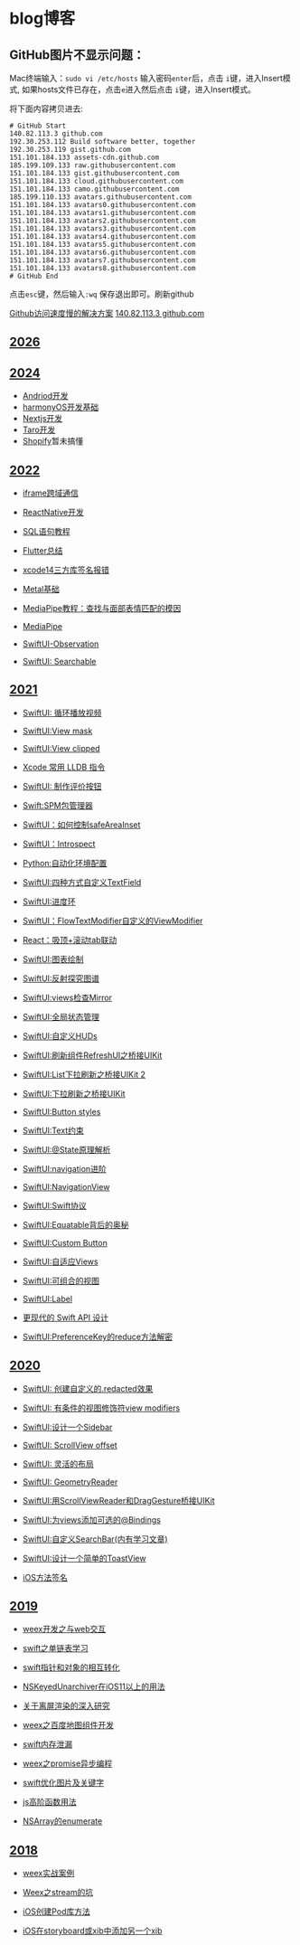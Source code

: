 # blog博客

## GitHub图片不显示问题：

Mac终端输入：`sudo vi /etc/hosts`
输入密码`enter`后，点击 `i`键，进入Insert模式,
如果hosts文件已存在，点击`e`进入然后点击 `i`键，进入Insert模式。

将下面内容拷贝进去:
```
# GitHub Start
140.82.113.3 github.com
192.30.253.112 Build software better, together
192.30.253.119 gist.github.com
151.101.184.133 assets-cdn.github.com
185.199.109.133 raw.githubusercontent.com
151.101.184.133 gist.githubusercontent.com
151.101.184.133 cloud.githubusercontent.com
151.101.184.133 camo.githubusercontent.com
185.199.110.133 avatars.githubusercontent.com
151.101.184.133 avatars0.githubusercontent.com
151.101.184.133 avatars1.githubusercontent.com
151.101.184.133 avatars2.githubusercontent.com
151.101.184.133 avatars3.githubusercontent.com
151.101.184.133 avatars4.githubusercontent.com
151.101.184.133 avatars5.githubusercontent.com
151.101.184.133 avatars6.githubusercontent.com
151.101.184.133 avatars7.githubusercontent.com
151.101.184.133 avatars8.githubusercontent.com
# GitHub End
```
点击`esc`键，然后输入`:wq` 保存退出即可。刷新github

[Github访问速度慢的解决方案](https://mp.weixin.qq.com/s?__biz=MjM5MDA2MTI1MA==&mid=2649126312&idx=2&sn=ce2722fb69b52283ff3ccc3502a2a7b3&chksm=be585205892fdb13f1768fbca09107b2557276c29213b2ff3da7b747103eb702c3d3d2b0131e&scene=27)
[140.82.113.3 github.com](https://www.ipaddress.com/site/github.com)

<!--- 
有关网站
swiftUI: https://www.fivestars.blog/
			https://trailingclosure.com/
			https://www.appcoda.com/tag/swiftui/
			https://swiftwithmajid.com/
			https://www.mozzafiller.com/
			https://daddycoding.com/
			https://schwiftyui.com/
swift: https://www.hackingwithswift.com/articles
--->

<!--- 音视频编解码：http://www.javashuo.com/article/p-dcvdlqxp-dq.html  ---->
<!--- 视频播放框架：https://mp.weixin.qq.com/s/duLk1mNLdcqRlfzpnh2LEA --->
<!-- 
iOS VoIP电话: https://blog.csdn.net/weixin_38912070/article/details/93856988 
-->

## [2026](https://github.com/zhuzhuxingtianxia/GitBlog/tree/master/2026)

## [2024](https://github.com/zhuzhuxingtianxia/GitBlog/tree/master/2024)

* [Andriod开发]()
* [harmonyOS开发基础](https://github.com/zhuzhuxingtianxia/GitBlog/blob/master/2024/harmonyOS%E5%9F%BA%E7%A1%80%E5%BC%80%E5%8F%91/harmonyOS%E5%9F%BA%E7%A1%80%E5%BC%80%E5%8F%91.md)
* [Nextjs开发]()
* [Taro开发]()
* [Shopify]()暂未搞懂

## [2022](https://github.com/zhuzhuxingtianxia/GitBlog/tree/master/2022)
<!--* [iOS面试题](https://github.com/zhuzhuxingtianxia/GitBlog/tree/master/iOS%E9%9D%A2%E8%AF%95%E9%A2%98)-->

* [iframe跨域通信]()

* [ReactNative开发]()

* [SQL语句教程]()

<!--* [Shell基础]()-->

* [Flutter总结](https://github.com/zhuzhuxingtianxia/GitBlog/blob/master/2022/Flutter%E6%80%BB%E7%BB%93/flutter.md)

* [xcode14三方库签名报错](https://github.com/zhuzhuxingtianxia/GitBlog/blob/master/2022/xcode14%E4%B8%89%E6%96%B9%E5%BA%93%E7%AD%BE%E5%90%8D%E6%8A%A5%E9%94%99/xcode14%E4%B8%89%E6%96%B9%E5%BA%93%E7%AD%BE%E5%90%8D%E6%8A%A5%E9%94%99.md)

* [Metal基础](https://github.com/zhuzhuxingtianxia/GitBlog/blob/master/2022/Metal%E5%9F%BA%E7%A1%80/Metal%E5%9F%BA%E7%A1%80.md)

* [MediaPipe教程：查找与面部表情匹配的模因]()

* [MediaPipe]()

* [SwiftUI-Observation]()

* [SwiftUI: Searchable](https://github.com/zhuzhuxingtianxia/GitBlog/blob/master/2022/SwiftUI-Searchable/SwiftUI-Searchable.md)

## [2021](https://github.com/zhuzhuxingtianxia/GitBlog/tree/master/2021)

* [SwiftUI: 循环播放视频](https://github.com/zhuzhuxingtianxia/GitBlog/blob/master/2021/SwiftUI-LoopPlayingVideos/SwiftUI-LoopPlayingVideos.md)

* [SwiftUI:View mask](https://github.com/zhuzhuxingtianxia/GitBlog/blob/master/2021/SwiftUI-View%20mask/SwiftUI-View%20mask.md)

* [SwiftUI:View clipped](https://github.com/zhuzhuxingtianxia/GitBlog/blob/master/2021/SwiftUI-View%20clipped/SwiftUI-View%20clipped.md)

* [Xcode 常用 LLDB 指令](https://github.com/zhuzhuxingtianxia/GitBlog/blob/master/2021/Xcode%20%E5%B8%B8%E7%94%A8%20LLDB%20%E6%8C%87%E4%BB%A4/Xcode%20%E5%B8%B8%E7%94%A8%20LLDB%20%E6%8C%87%E4%BB%A4.md)

* [SwiftUI: 制作评价按钮](https://github.com/zhuzhuxingtianxia/GitBlog/blob/master/2021/SwiftUI-%E5%88%B6%E4%BD%9C%E8%AF%84%E4%BB%B7%E6%8C%89%E9%92%AE/SwiftUI-%E5%88%B6%E4%BD%9C%E8%AF%84%E4%BB%B7%E6%8C%89%E9%92%AE.md)

* [Swift:SPM包管理器](https://github.com/zhuzhuxingtianxia/GitBlog/blob/master/2021/Swift-SPM%E5%8C%85%E7%AE%A1%E7%90%86%E5%99%A8/Swift-SPM%E5%8C%85%E7%AE%A1%E7%90%86%E5%99%A8.md)

* [SwiftUI：如何控制safeAreaInset](https://github.com/zhuzhuxingtianxia/GitBlog/blob/master/2021/SwiftUI-%E5%A6%82%E4%BD%95%E6%8E%A7%E5%88%B6safeAreaInset/SwiftUI-%E5%A6%82%E4%BD%95%E6%8E%A7%E5%88%B6safeAreaInset.md)

* [SwiftUI：Introspect](https://github.com/zhuzhuxingtianxia/GitBlog/blob/master/2021/SwiftUI-Introspect/SwiftUI-Introspect.md)

* [Python:自动化环境配置](https://github.com/zhuzhuxingtianxia/GitBlog/blob/master/2021/Python-%E8%87%AA%E5%8A%A8%E5%8C%96%E7%8E%AF%E5%A2%83%E9%85%8D%E7%BD%AE/Python-%E8%87%AA%E5%8A%A8%E5%8C%96%E7%8E%AF%E5%A2%83%E9%85%8D%E7%BD%AE.md)

* [SwiftUI:四种方式自定义TextField](https://github.com/zhuzhuxingtianxia/GitBlog/blob/master/2021/SwiftUI-%E5%9B%9B%E7%A7%8D%E6%96%B9%E5%BC%8F%E8%87%AA%E5%AE%9A%E4%B9%89TextField/SwiftUI-%E5%9B%9B%E7%A7%8D%E6%96%B9%E5%BC%8F%E8%87%AA%E5%AE%9A%E4%B9%89TextField.md)

* [SwiftUI:进度环](https://github.com/zhuzhuxingtianxia/GitBlog/blob/master/2021/SwiftUI-%E8%BF%9B%E5%BA%A6%E7%8E%AF/SwiftUI-%E8%BF%9B%E5%BA%A6%E7%8E%AF.md)

* [SwiftUI：FlowTextModifier自定义的ViewModifier](https://github.com/zhuzhuxingtianxia/GitBlog/blob/master/2021/SwiftUI-FlowTextModifier%E8%87%AA%E5%AE%9A%E4%B9%89%E7%9A%84ViewModifier/SwiftUI-FlowTextModifier%E8%87%AA%E5%AE%9A%E4%B9%89%E7%9A%84ViewModifier.md)

* [React：吸顶+滚动tab联动](https://github.com/zhuzhuxingtianxia/GitBlog/blob/master/2021/Reat-%E5%90%B8%E9%A1%B6%2B%E6%BB%9A%E5%8A%A8tab%E8%81%94%E5%8A%A8/React-%E5%90%B8%E9%A1%B6%2B%E6%BB%9A%E5%8A%A8tab%E8%81%94%E5%8A%A8.md)

* [SwiftUI:图表绘制](https://github.com/zhuzhuxingtianxia/GitBlog/blob/master/2021/SwiftUI-%E5%9B%BE%E8%A1%A8%E7%BB%98%E5%88%B6/SwiftUI-%E5%9B%BE%E8%A1%A8%E7%BB%98%E5%88%B6.md)

* [SwiftUI:反射探究图谱](https://github.com/zhuzhuxingtianxia/GitBlog/blob/master/2021/SwiftUI-%E5%8F%8D%E5%B0%84%E6%8E%A2%E7%A9%B6%E5%9B%BE%E8%B0%B1/SwiftUI-%E5%8F%8D%E5%B0%84%E6%8E%A2%E7%A9%B6%E5%9B%BE%E8%B0%B1.md)

* [SwiftUI:views检查Mirror](https://github.com/zhuzhuxingtianxia/GitBlog/blob/master/2021/SwiftUI-views%E6%A3%80%E6%9F%A5Mirror/SwiftUI-views%E6%A3%80%E6%9F%A5Mirror.md)

* [SwiftUI:全局状态管理](https://github.com/zhuzhuxingtianxia/GitBlog/blob/master/2021/SwiftUI-%E5%85%A8%E5%B1%80%E7%8A%B6%E6%80%81%E7%AE%A1%E7%90%86/SwiftUI-%E5%85%A8%E5%B1%80%E7%8A%B6%E6%80%81%E7%AE%A1%E7%90%86.md)

* [SwiftUI:自定义HUDs](https://github.com/zhuzhuxingtianxia/GitBlog/blob/master/2021/SwiftUI-%E8%87%AA%E5%AE%9A%E4%B9%89HUDs/SwiftUI-%E8%87%AA%E5%AE%9A%E4%B9%89HUDs.md)

* [SwiftUI:刷新组件RefreshUI之桥接UIKit](https://github.com/zhuzhuxingtianxia/GitBlog/blob/master/2021/SwiftUI-RefreshUI/SwiftUI-RefreshUI.md)

* [SwiftUI:List下拉刷新之桥接UIKit 2](https://github.com/zhuzhuxingtianxia/GitBlog/blob/master/2021/SwiftUI-%E4%B8%8B%E6%8B%89%E5%88%B7%E6%96%B0%E4%B9%8B%E6%A1%A5%E6%8E%A5UIKit%202/SwiftUI-%E4%B8%8B%E6%8B%89%E5%88%B7%E6%96%B0%E4%B9%8B%E6%A1%A5%E6%8E%A5UIKit%202.md)

* [SwiftUI:下拉刷新之桥接UIKit](https://github.com/zhuzhuxingtianxia/GitBlog/blob/master/2021/SwiftUI-%E4%B8%8B%E6%8B%89%E5%88%B7%E6%96%B0%E4%B9%8B%E6%A1%A5%E6%8E%A5UIKit/SwiftUI-%E4%B8%8B%E6%8B%89%E5%88%B7%E6%96%B0%E4%B9%8B%E6%A1%A5%E6%8E%A5UIKit.md)

* [SwiftUI:Button styles](https://github.com/zhuzhuxingtianxia/GitBlog/blob/master/2021/SwiftUI-Button%20styles/SwiftUI-Button%20styles.md)

* [SwiftUI:Text约束](https://github.com/zhuzhuxingtianxia/GitBlog/blob/master/2021/SwiftUI-Text%E7%BA%A6%E6%9D%9F/SwiftUI-Text%E7%BA%A6%E6%9D%9F.md)

* [SwiftUI:@State原理解析](https://github.com/zhuzhuxingtianxia/GitBlog/blob/master/2021/SwiftUI-%40State%E5%8E%9F%E7%90%86%E8%A7%A3%E6%9E%90/SwiftUI-%40State%E5%8E%9F%E7%90%86%E8%A7%A3%E6%9E%90.md)

* [SwiftUI:navigation进阶](https://github.com/zhuzhuxingtianxia/GitBlog/blob/master/2021/SwiftUI-navigation%E8%BF%9B%E9%98%B6/SwiftUI-navigation%E8%BF%9B%E9%98%B6.md)

* [SwiftUI:NavigationView](./2021/SwiftUI-NavigationView/SwiftUI-NavigationView.md)
* [SwiftUI:Swift协议](./2021/SwiftUI-Swift%E5%8D%8F%E8%AE%AE/SwiftUI-Swift%E5%8D%8F%E8%AE%AE.md)

* [SwiftUI:Equatable背后的奥秘](./2021/SwiftUI-Equatable%E8%83%8C%E5%90%8E%E7%9A%84%E5%A5%A5%E7%A7%98/SwiftUI-Equatable%E8%83%8C%E5%90%8E%E7%9A%84%E5%A5%A5%E7%A7%98.md)

* [SwiftUI:Custom Button](./2021/SwiftUI-Custom%20Button/SwiftUI-Custom%20Button.md)

* [SwiftUI:自适应Views](./2021/SwiftUI-%E8%87%AA%E9%80%82%E5%BA%94Views/SwiftUI-%E8%87%AA%E9%80%82%E5%BA%94Views.md)

* [SwiftUI:可组合的视图](./2021/SwiftUI-%E5%8F%AF%E7%BB%84%E5%90%88%E7%9A%84%E8%A7%86%E5%9B%BE/SwiftUI-%E5%8F%AF%E7%BB%84%E5%90%88%E7%9A%84%E8%A7%86%E5%9B%BE.md)

* [SwiftUI:Label](https://github.com/zhuzhuxingtianxia/GitBlog/blob/master/2021/SwiftUI-Label/SwiftUI-Label.md)

* [更现代的 Swift API 设计](./2021/%E6%9B%B4%E7%8E%B0%E4%BB%A3%E7%9A%84%20Swift%20API%20%E8%AE%BE%E8%AE%A1/%E6%9B%B4%E7%8E%B0%E4%BB%A3%E7%9A%84%20Swift%20API%20%E8%AE%BE%E8%AE%A1.md)

* [SwiftUI:PreferenceKey的reduce方法解密](./2021/SwiftUI-PreferenceKey%E7%9A%84reduce%E6%96%B9%E6%B3%95%E8%A7%A3%E5%AF%86/SwiftUI-PreferenceKey%E7%9A%84reduce%E6%96%B9%E6%B3%95%E8%A7%A3%E5%AF%86.md)


## [2020](https://github.com/zhuzhuxingtianxia/GitBlog/tree/master/2020)

* [SwiftUI: 创建自定义的.redacted效果](https://github.com/zhuzhuxingtianxia/GitBlog/blob/master/2020/SwiftUI-%E5%88%9B%E5%BB%BA%E8%87%AA%E5%AE%9A%E4%B9%89%E7%9A%84.redacted%E6%95%88%E6%9E%9C/SwiftUI-%E5%88%9B%E5%BB%BA%E8%87%AA%E5%AE%9A%E4%B9%89%E7%9A%84.redacted%E6%95%88%E6%9E%9C.md)

* [SwiftUI: 有条件的视图修饰符view modifiers](https://github.com/zhuzhuxingtianxia/GitBlog/blob/master/2020/SwiftUI-%E6%9C%89%E6%9D%A1%E4%BB%B6%E7%9A%84%E8%A7%86%E5%9B%BE%E4%BF%AE%E9%A5%B0%E7%AC%A6view%20modifiers/SwiftUI-%E6%9C%89%E6%9D%A1%E4%BB%B6%E7%9A%84%E8%A7%86%E5%9B%BE%E4%BF%AE%E9%A5%B0%E7%AC%A6view%20modifiers.md)

* [SwiftUI:设计一个Sidebar](https://github.com/zhuzhuxingtianxia/GitBlog/blob/master/2020/SwiftUI-%E8%AE%BE%E8%AE%A1%E4%B8%80%E4%B8%AASidebar/SwiftUI-%E8%AE%BE%E8%AE%A1%E4%B8%80%E4%B8%AASidebar.md)

* [SwiftUI: ScrollView offset](https://github.com/zhuzhuxingtianxia/GitBlog/blob/master/2020/SwiftUI-ScrollView%20offset/SwiftUI-ScrollView%20offset.md)

* [SwiftUI: 灵活的布局](https://github.com/zhuzhuxingtianxia/GitBlog/blob/master/2020/SwiftUI-%E7%81%B5%E6%B4%BB%E7%9A%84%E5%B8%83%E5%B1%80/SwiftUI-%E7%81%B5%E6%B4%BB%E7%9A%84%E5%B8%83%E5%B1%80.md)

* [SwiftUI: GeometryReader](https://github.com/zhuzhuxingtianxia/GitBlog/blob/master/2020/SwiftUI-GeometryReader/SwiftUI-GeometryReader.md)

* [SwiftUI:用ScrollViewReader和DragGesture桥接UIKit](https://github.com/zhuzhuxingtianxia/GitBlog/blob/master/2020/SwiftUI-%E7%94%A8ScrollViewReader%E5%92%8CDragGesture%E6%A1%A5%E6%8E%A5UIKit/SwiftUI-%E7%94%A8ScrollViewReader%E5%92%8CDragGesture%E6%A1%A5%E6%8E%A5UIKit.md)

* [SwiftUI:为views添加可选的@Bindings](https://github.com/zhuzhuxingtianxia/GitBlog/blob/master/2020/SwiftUI-%E4%B8%BAviews%E6%B7%BB%E5%8A%A0%E5%8F%AF%E9%80%89%E7%9A%84%40Bindings/SwiftUI-%E4%B8%BAviews%E6%B7%BB%E5%8A%A0%E5%8F%AF%E9%80%89%E7%9A%84%40Bindings.md)

* [SwiftUI:自定义SearchBar(内有学习文章)](https://github.com/zhuzhuxingtianxia/GitBlog/blob/master/2020/SwiftUI-%E8%87%AA%E5%AE%9A%E4%B9%89SearchBar/SwiftUI-%E8%87%AA%E5%AE%9A%E4%B9%89SearchBar.md)

* [SwiftUI:设计一个简单的ToastView](https://github.com/zhuzhuxingtianxia/GitBlog/blob/master/2020/SwiftUI-%E8%AE%BE%E8%AE%A1%E4%B8%80%E4%B8%AA%E7%AE%80%E5%8D%95%E7%9A%84ToastView/SwiftUI-%E8%AE%BE%E8%AE%A1%E4%B8%80%E4%B8%AA%E7%AE%80%E5%8D%95%E7%9A%84ToastView.md)

* [iOS方法签名](https://github.com/zhuzhuxingtianxia/GitBlog/blob/master/2020/iOS%E6%96%B9%E6%B3%95%E7%AD%BE%E5%90%8D/iOS%E6%96%B9%E6%B3%95%E7%AD%BE%E5%90%8D.md)

## [2019](https://github.com/zhuzhuxingtianxia/GitBlog/tree/master/2019)

* [weex开发之与web交互](https://github.com/zhuzhuxingtianxia/GitBlog/blob/master/2019/weex%E5%BC%80%E5%8F%91%E4%B9%8B%E4%B8%8Eweb%E4%BA%A4%E4%BA%92/weex%E5%BC%80%E5%8F%91%E4%B9%8B%E4%B8%8Eweb%E4%BA%A4%E4%BA%92.md)

* [swift之单链表学习](https://github.com/zhuzhuxingtianxia/GitBlog/blob/master/2019/swift%E4%B9%8B%E5%8D%95%E9%93%BE%E8%A1%A8%E5%AD%A6%E4%B9%A0/swift%E4%B9%8B%E5%8D%95%E9%93%BE%E8%A1%A8%E5%AD%A6%E4%B9%A0.md)

* [swift指针和对象的相互转化](https://github.com/zhuzhuxingtianxia/GitBlog/blob/master/2019/swift%E6%8C%87%E9%92%88%E5%92%8C%E5%AF%B9%E8%B1%A1%E7%9A%84%E7%9B%B8%E4%BA%92%E8%BD%AC%E5%8C%96/swift%E6%8C%87%E9%92%88%E5%92%8C%E5%AF%B9%E8%B1%A1%E7%9A%84%E7%9B%B8%E4%BA%92%E8%BD%AC%E5%8C%96.md)

* [NSKeyedUnarchiver在iOS11以上的用法](https://github.com/zhuzhuxingtianxia/GitBlog/blob/master/2019/NSKeyedUnarchiver%E5%9C%A8iOS11%E4%BB%A5%E4%B8%8A%E7%9A%84%E7%94%A8%E6%B3%95/NSKeyedUnarchiver%E5%9C%A8iOS11%E4%BB%A5%E4%B8%8A%E7%9A%84%E7%94%A8%E6%B3%95.md)

* [关于离屏渲染的深入研究](https://github.com/zhuzhuxingtianxia/GitBlog/blob/master/2019/%E5%85%B3%E4%BA%8E%E7%A6%BB%E5%B1%8F%E6%B8%B2%E6%9F%93%E7%9A%84%E6%B7%B1%E5%85%A5%E7%A0%94%E7%A9%B6/%E5%85%B3%E4%BA%8E%E7%A6%BB%E5%B1%8F%E6%B8%B2%E6%9F%93%E7%9A%84%E6%B7%B1%E5%85%A5%E7%A0%94%E7%A9%B6.md)

* [weex之百度地图组件开发](https://github.com/zhuzhuxingtianxia/GitBlog/blob/master/2019/weex%E4%B9%8B%E7%99%BE%E5%BA%A6%E5%9C%B0%E5%9B%BE%E7%BB%84%E4%BB%B6%E5%BC%80%E5%8F%91/weex%E4%B9%8B%E7%99%BE%E5%BA%A6%E5%9C%B0%E5%9B%BE%E7%BB%84%E4%BB%B6%E5%BC%80%E5%8F%91.md)

* [swift内存泄漏](https://github.com/zhuzhuxingtianxia/GitBlog/blob/master/2019/swift%E5%86%85%E5%AD%98%E6%B3%84%E6%BC%8F/swift%E5%86%85%E5%AD%98%E6%B3%84%E6%BC%8F.md)

* [weex之promise异步编程](https://github.com/zhuzhuxingtianxia/GitBlog/blob/master/2019/weex%E4%B9%8Bpromise%E5%BC%82%E6%AD%A5%E7%BC%96%E7%A8%8B/weex%E4%B9%8Bpromise%E5%BC%82%E6%AD%A5%E7%BC%96%E7%A8%8B.md)

* [swift优化图片及关键字](https://github.com/zhuzhuxingtianxia/GitBlog/blob/master/2019/swift%E4%BC%98%E5%8C%96%E5%9B%BE%E7%89%87/swift%E4%BC%98%E5%8C%96%E5%9B%BE%E7%89%87.md)

* [js高阶函数用法](https://github.com/zhuzhuxingtianxia/GitBlog/blob/master/2019/js%E9%AB%98%E9%98%B6%E5%87%BD%E6%95%B0%E7%94%A8%E6%B3%95/js%E9%AB%98%E9%98%B6%E5%87%BD%E6%95%B0%E7%94%A8%E6%B3%95.md)

* [NSArray的enumerate](https://github.com/zhuzhuxingtianxia/GitBlog/blob/master/2019/NSArray%E7%9A%84enumerate/NSArray%E7%9A%84enumerate.md)

## [2018](https://github.com/zhuzhuxingtianxia/GitBlog/tree/master/2018)

* [weex实战案例](https://github.com/zhuzhuxingtianxia/GitBlog/blob/master/2018/weex%E5%AE%9E%E6%88%98%E6%A1%88%E4%BE%8B/weex%E5%AE%9E%E6%88%98%E6%A1%88%E4%BE%8B.md)

* [Weex之stream的坑](https://github.com/zhuzhuxingtianxia/GitBlog/blob/master/2018/Weex%E4%B9%8Bstream%E7%9A%84%E5%9D%91/Weex%E4%B9%8Bstream%E7%9A%84%E5%9D%91.md)

* [iOS创建Pod库方法](https://github.com/zhuzhuxingtianxia/GitBlog/blob/master/2018/iOS%E5%88%9B%E5%BB%BAPod%E5%BA%93%E6%96%B9%E6%B3%95/iOS%E5%88%9B%E5%BB%BAPod%E5%BA%93%E6%96%B9%E6%B3%95.md)

* [iOS在storyboard或xib中添加另一个xib](https://github.com/zhuzhuxingtianxia/GitBlog/blob/master/2018/iOS%E5%9C%A8storyboard%E6%88%96xib%E4%B8%AD%E6%B7%BB%E5%8A%A0%E5%8F%A6%E4%B8%80%E4%B8%AAxib/iOS%E5%9C%A8storyboard%E6%88%96xib%E4%B8%AD%E6%B7%BB%E5%8A%A0%E5%8F%A6%E4%B8%80%E4%B8%AAxib.md)


